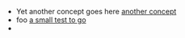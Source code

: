 - Yet another concept goes here [another concept](<./another concept.md>)
- foo [a small test to go](<./a small test to go.md>)
- 